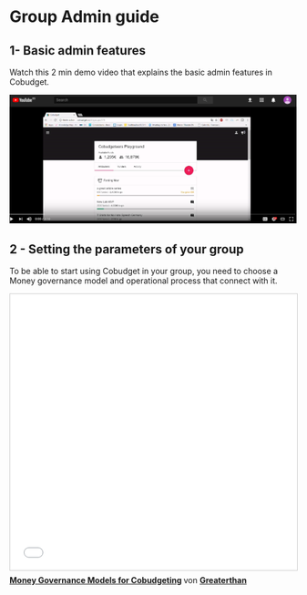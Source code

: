 # Group Admin guide

## 1- Basic admin features

Watch this 2 min demo video that explains the basic admin features in Cobudget.

[![](/assets/demovideo.png)](https://youtu.be/wS8GaGqwYrk) 

## 2 - Setting the parameters of your group

To be able to start using Cobudget in your group, you need to choose a Money governance model and operational process that connect with it.

<iframe src="//www.slideshare.net/slideshow/embed_code/key/JQCXMXwUm2FhIs" width="595" height="485" frameborder="0" marginwidth="0" marginheight="0" scrolling="no" style="border:1px solid #CCC; border-width:1px; margin-bottom:5px; max-width: 100%;" allowfullscreen> </iframe> <div style="margin-bottom:5px"> <strong> <a href="//www.slideshare.net/Greaterthanfinance/money-governance-models-for-cobudgeting" title="Money Governance Models for Cobudgeting" target="_blank">Money Governance Models for Cobudgeting</a> </strong> von <strong><a href="https://www.slideshare.net/Greaterthanfinance" target="_blank">Greaterthan</a></strong> </div>